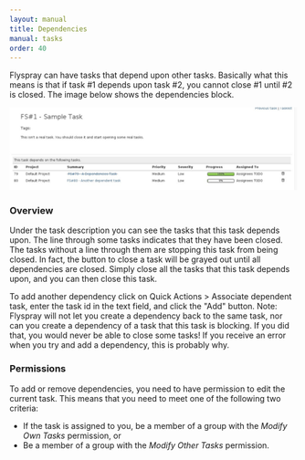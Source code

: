 ```yaml
---
layout: manual
title: Dependencies
manual: tasks
order: 40
---
```


Flyspray can have tasks that depend upon other tasks. Basically what this means is that if task #1 depends upon task #2, you cannot close #1 until #2 is closed. The image below shows the dependencies block.

<img src="/images/manual/dependencies.jpg" class="img-responsive" alt="Task Dependencies">

### Overview
Under the task description you can see the tasks that this task depends upon. The line through some tasks indicates that they have been closed. The tasks without a line through them are stopping this task from being closed. In fact, the button to close a task will be grayed out until all dependencies are closed. Simply close all the tasks that this task depends upon, and you can then close this task.

To add another dependency click on Quick Actions > Associate dependent task, enter the task id in the text field, and click the "Add" button. Note: Flyspray will not let you create a dependency back to the same task, nor can you create a dependency of a task that this task is blocking. If you did that, you would never be able to close some tasks! If you receive an error when you try and add a dependency, this is probably why.

### Permissions
To add or remove dependencies, you need to have permission to edit the current task. This means that you need to meet one of the following two criteria:

  * If the task is assigned to you, be a member of a group with the *Modify Own Tasks* permission, or
  *  Be a member of a group with the *Modify Other Tasks* permission.

